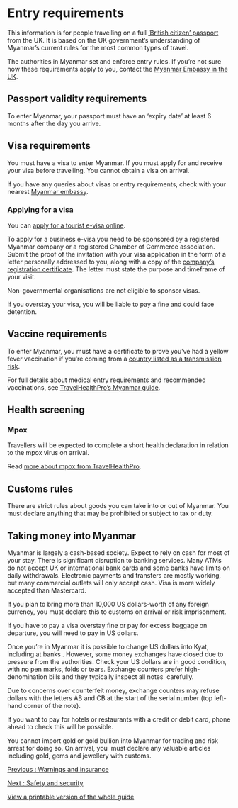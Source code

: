 # Entry requirements

This information is for people travelling on a full [‘British citizen’ passport](https://www.gov.uk/types-of-british-nationality) from the UK. It is based on the UK government’s understanding of Myanmar’s current rules for the most common types of travel.

The authorities in Myanmar set and enforce entry rules. If you’re not sure how these requirements apply to you, contact the [Myanmar Embassy in the UK](https://londonmyanmarembassy.com/).

## Passport validity requirements

To enter Myanmar, your passport must have an ‘expiry date’ at least 6 months after the day you arrive.

## Visa requirements

You must have a visa to enter Myanmar. If you must apply for and receive your visa before travelling. You cannot obtain a visa on arrival.

If you have any queries about visas or entry requirements, check with your nearest [Myanmar embassy](https://londonmyanmarembassy.com/).

### Applying for a visa

You can [apply for a tourist e-visa online](https://evisa.moip.gov.mm/).

To apply for a business e-visa you need to be sponsored by a registered Myanmar company or a registered Chamber of Commerce association. Submit the proof of the invitation with your visa application in the form of a letter personally addressed to you, along with a copy of the [company’s registration certificate](https://www.myco.dica.gov.mm/). The letter must state the purpose and timeframe of your visit.

Non-governmental organisations are not eligible to sponsor visas.

If you overstay your visa, you will be liable to pay a fine and could face detention.

## Vaccine requirements

To enter Myanmar, you must have a certificate to prove you’ve had a yellow fever vaccination if you’re coming from a [country listed as a transmission risk](https://nathnacyfzone.org.uk/factsheet/65/countries-with-risk-of-yellow-fever-transmission).

For full details about medical entry requirements and recommended vaccinations, see [TravelHealthPro’s Myanmar guide](https://travelhealthpro.org.uk/country/156/myanmar-burma).

## Health screening

### Mpox

Travellers will be expected to complete a short health declaration in relation to the mpox virus on arrival.

Read [more about mpox from TravelHealthPro](https://travelhealthpro.org.uk/disease/125/mpox-monkeypox).

## Customs rules

There are strict rules about goods you can take into or out of Myanmar. You must declare anything that may be prohibited or subject to tax or duty.

## Taking money into Myanmar

Myanmar is largely a cash-based society. Expect to rely on cash for most of your stay. There is significant disruption to banking services. Many ATMs do not accept UK or international bank cards and some banks have limits on daily withdrawals. Electronic payments and transfers are mostly working, but many commercial outlets will only accept cash. Visa is more widely accepted than Mastercard.

If you plan to bring more than 10,000 US dollars-worth of any foreign currency, you must declare this to customs on arrival or risk imprisonment.

If you have to pay a visa overstay fine or pay for excess baggage on departure, you will need to pay in US dollars.

Once you’re in Myanmar it is possible to change US dollars into Kyat, including at banks . However, some money exchanges have closed due to pressure from the authorities. Check your US dollars are in good condition, with no pen marks, folds or tears. Exchange counters prefer high-denomination bills and they typically inspect all notes  carefully.

Due to concerns over counterfeit money, exchange counters may refuse dollars with the letters AB and CB at the start of the serial number (top left-hand corner of the note).

If you want to pay for hotels or restaurants with a credit or debit card, phone ahead to check this will be possible.

You cannot import gold or gold bullion into Myanmar for trading and risk arrest for doing so. On arrival, you  must declare any valuable articles including gold, gems and jewellery with customs.

[Previous
:
Warnings and insurance](/foreign-travel-advice/myanmar)

[Next
:
Safety and security](/foreign-travel-advice/myanmar/safety-and-security)

[View a printable version of the whole guide](/foreign-travel-advice/myanmar/print)
